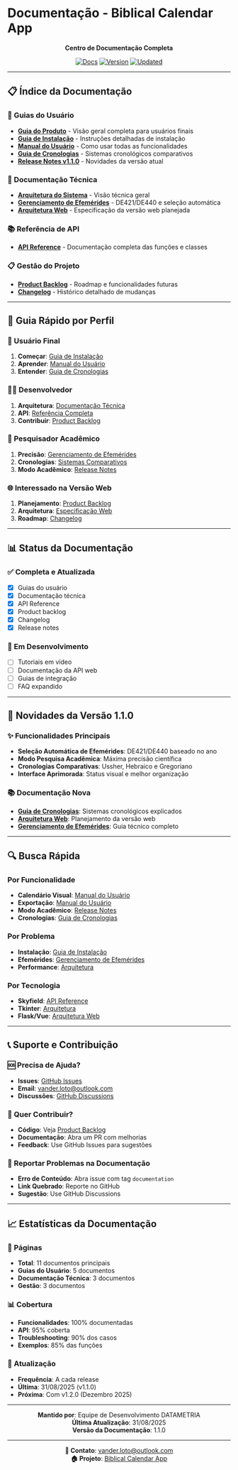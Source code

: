 # Documentação - Biblical Calendar App

<div align="center">

**Centro de Documentação Completa**

[![Docs](https://img.shields.io/badge/Docs-Completa-green)](.)
[![Version](https://img.shields.io/badge/Version-1.1.0-blue)](../README.md)
[![Updated](https://img.shields.io/badge/Updated-31%2F08%2F2025-orange)](.)

</div>

---

## 📋 Índice da Documentação

### 👥 Guias do Usuário
- **[Guia do Produto](user-guide/product-guide.md)** - Visão geral completa para usuários finais
- **[Guia de Instalação](user-guide/installation-guide.md)** - Instruções detalhadas de instalação
- **[Manual do Usuário](user-guide/user-manual.md)** - Como usar todas as funcionalidades
- **[Guia de Cronologias](user-guide/chronologies-guide.md)** - Sistemas cronológicos comparativos
- **[Release Notes v1.1.0](user-guide/release-notes-v1-1-0.md)** - Novidades da versão atual

### 🔧 Documentação Técnica
- **[Arquitetura do Sistema](technical/architecture.md)** - Visão técnica geral
- **[Gerenciamento de Efemérides](technical/ephemeris-management.md)** - DE421/DE440 e seleção automática
- **[Arquitetura Web](technical/web-architecture.md)** - Especificação da versão web planejada

### 📚 Referência de API
- **[API Reference](api/api-reference.md)** - Documentação completa das funções e classes

### 📋 Gestão do Projeto
- **[Product Backlog](product-backlog.md)** - Roadmap e funcionalidades futuras
- **[Changelog](changelog.md)** - Histórico detalhado de mudanças

---

## 🎯 Guia Rápido por Perfil

### 👤 Usuário Final
1. **Começar**: [Guia de Instalação](user-guide/installation-guide.md)
2. **Aprender**: [Manual do Usuário](user-guide/user-manual.md)
3. **Entender**: [Guia de Cronologias](user-guide/chronologies-guide.md)

### 👨‍💻 Desenvolvedor
1. **Arquitetura**: [Documentação Técnica](technical/architecture.md)
2. **API**: [Referência Completa](api/api-reference.md)
3. **Contribuir**: [Product Backlog](product-backlog.md)

### 🔬 Pesquisador Acadêmico
1. **Precisão**: [Gerenciamento de Efemérides](technical/ephemeris-management.md)
2. **Cronologias**: [Sistemas Comparativos](user-guide/chronologies-guide.md)
3. **Modo Acadêmico**: [Release Notes](user-guide/release-notes-v1-1-0.md)

### 🌐 Interessado na Versão Web
1. **Planejamento**: [Product Backlog](product-backlog.md)
2. **Arquitetura**: [Especificação Web](technical/web-architecture.md)
3. **Roadmap**: [Changelog](changelog.md)

---

## 📊 Status da Documentação

### ✅ Completa e Atualizada
- [x] Guias do usuário
- [x] Documentação técnica
- [x] API Reference
- [x] Product backlog
- [x] Changelog
- [x] Release notes

### 🔄 Em Desenvolvimento
- [ ] Tutoriais em vídeo
- [ ] Documentação da API web
- [ ] Guias de integração
- [ ] FAQ expandido

---

## 🚀 Novidades da Versão 1.1.0

### ✨ Funcionalidades Principais
- **Seleção Automática de Efemérides**: DE421/DE440 baseado no ano
- **Modo Pesquisa Acadêmica**: Máxima precisão científica
- **Cronologias Comparativas**: Ussher, Hebraico e Gregoriano
- **Interface Aprimorada**: Status visual e melhor organização

### 📚 Documentação Nova
- **[Guia de Cronologias](user-guide/chronologies-guide.md)**: Sistemas cronológicos explicados
- **[Arquitetura Web](technical/web-architecture.md)**: Planejamento da versão web
- **[Gerenciamento de Efemérides](technical/ephemeris-management.md)**: Guia técnico completo

---

## 🔍 Busca Rápida

### Por Funcionalidade
- **Calendário Visual**: [Manual do Usuário](user-guide/user-manual.md#calendário-visual)
- **Exportação**: [Manual do Usuário](user-guide/user-manual.md#exportação)
- **Modo Acadêmico**: [Release Notes](user-guide/release-notes-v1-1-0.md#modo-pesquisa-acadêmica)
- **Cronologias**: [Guia de Cronologias](user-guide/chronologies-guide.md)

### Por Problema
- **Instalação**: [Guia de Instalação](user-guide/installation-guide.md#troubleshooting)
- **Efemérides**: [Gerenciamento de Efemérides](technical/ephemeris-management.md#troubleshooting)
- **Performance**: [Arquitetura](technical/architecture.md#performance)

### Por Tecnologia
- **Skyfield**: [API Reference](api/api-reference.md#skyfield-integration)
- **Tkinter**: [Arquitetura](technical/architecture.md#interface-gráfica)
- **Flask/Vue**: [Arquitetura Web](technical/web-architecture.md)

---

## 📞 Suporte e Contribuição

### 🆘 Precisa de Ajuda?
- **Issues**: [GitHub Issues](https://github.com/vanderloto/biblical_calendar_app/issues)
- **Email**: vander.loto@outlook.com
- **Discussões**: [GitHub Discussions](https://github.com/vanderloto/biblical_calendar_app/discussions)

### 🤝 Quer Contribuir?
- **Código**: Veja [Product Backlog](product-backlog.md)
- **Documentação**: Abra um PR com melhorias
- **Feedback**: Use GitHub Issues para sugestões

### 📝 Reportar Problemas na Documentação
- **Erro de Conteúdo**: Abra issue com tag `documentation`
- **Link Quebrado**: Reporte no GitHub
- **Sugestão**: Use GitHub Discussions

---

## 📈 Estatísticas da Documentação

### 📄 Páginas
- **Total**: 11 documentos principais
- **Guias do Usuário**: 5 documentos
- **Documentação Técnica**: 3 documentos
- **Gestão**: 3 documentos

### 📊 Cobertura
- **Funcionalidades**: 100% documentadas
- **API**: 95% coberta
- **Troubleshooting**: 90% dos casos
- **Exemplos**: 85% das funções

### 🔄 Atualização
- **Frequência**: A cada release
- **Última**: 31/08/2025 (v1.1.0)
- **Próxima**: Com v1.2.0 (Dezembro 2025)

---

<div align="center">

**Mantido por**: Equipe de Desenvolvimento DATAMETRIA  
**Última Atualização**: 31/08/2025  
**Versão da Documentação**: 1.1.0

---

**📧 Contato**: vander.loto@outlook.com  
**🏠 Projeto**: [Biblical Calendar App](../README.md)

</div>